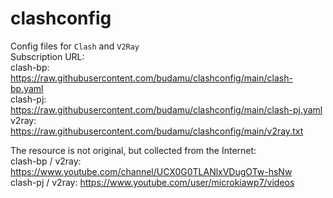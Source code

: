 # clashconfig
Config files for `Clash` and `V2Ray` \
Subscription URL: \
clash-bp: https://raw.githubusercontent.com/budamu/clashconfig/main/clash-bp.yaml \
clash-pj: https://raw.githubusercontent.com/budamu/clashconfig/main/clash-pj.yaml \
v2ray: https://raw.githubusercontent.com/budamu/clashconfig/main/v2ray.txt


The resource is not original, but collected from the Internet: \
clash-bp / v2ray: https://www.youtube.com/channel/UCX0G0TLANlxVDugOTw-hsNw \
clash-pj / v2ray: https://www.youtube.com/user/microkiawp7/videos
